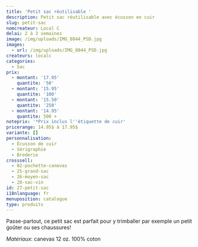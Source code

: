 ```yaml
---
title: 'Petit sac réutilisable '
description: Petit sac réutilisable avec écusson en cuir
slug: petit-sac
nomcreateur: Local C
delai: 2 à 3 semaines
image: /img/uploads/IMG_8044_PSD.jpg
images:
  - url: /img/uploads/IMG_8044_PSD.jpg
createurs: localc
categories:
  - Sac
prix:
  - montant: '17.95'
    quantite: '50'
  - montant: '15.95'
    quantite: '100'
  - montant: '15.50'
    quantite: '250'
  - montant: '14.95'
    quantite: 500 +
noteprix: '*Prix inclus l''étiquette de cuir'
pricerange: 14.95$ à 17.95$
variante: []
personnalisation:
  - Écusson de cuir
  - Sérigraphie
  - Broderie
crosssell:
  - 02-pochette-canevas
  - 25-grand-sac
  - 26-moyen-sac
  - 28-sac-vin
id: 27-petit-sac
i18nlanguage: fr
menuposition: catalogue
type: produits
---
```

Passe-partout, ce petit sac est parfait pour y trimballer par exemple un petit goûter ou ses chaussures!

_Matériaux_: canevas 12 oz. 100% coton


